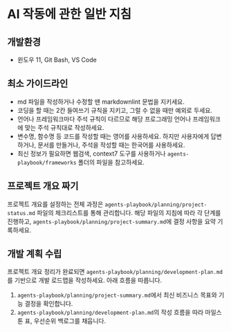 # AI 작동에 관한 일반 지침

## 개발환경

- 윈도우 11, Git Bash, VS Code

## 최소 가이드라인

- md 파일을 작성하거나 수정할 땐 markdownlint 문법을 지키세요.
- 코딩을 할 때는 2칸 들여쓰기 규칙을 지키고, 그럴 수 없을 때만 예외로 두세요.
- 언어나 프레임워크마다 주석 규칙이 다르므로 해당 프로그래밍 언어나 프레임워크에 맞는 주석 규칙대로 작성하세요.
- 변수명, 함수명 등 코드를 작성할 때는 영어를 사용하세요. 하지만 사용자에게 답변하거나, 문서를 만들거나, 주석을 작성할 때는 한국어를 사용하세요.
- 최신 정보가 필요하면 웹검색, context7 도구를 사용하거나 `agents-playbook/frameworks` 폴더의 파일을 참고하세요.

## 프로젝트 개요 짜기

프로젝트 개요를 설정하는 전체 과정은 `agents-playbook/planning/project-status.md` 파일의 체크리스트를 통해 관리합니다. 해당 파일의 지침에 따라 각 단계를 진행하고, `agents-playbook/planning/project-summary.md`에 결정 사항을 요약 기록하세요.

## 개발 계획 수립

프로젝트 개요 정리가 완료되면 `agents-playbook/planning/development-plan.md`를 기반으로 개발 로드맵을 작성하세요. 아래 흐름을 따릅니다.

1. `agents-playbook/planning/project-summary.md`에서 최신 비즈니스 목표와 기능 결정을 확인합니다.
2. `agents-playbook/planning/development-plan.md`의 작성 흐름을 따라 마일스톤 표, 우선순위 백로그를 채웁니다.
